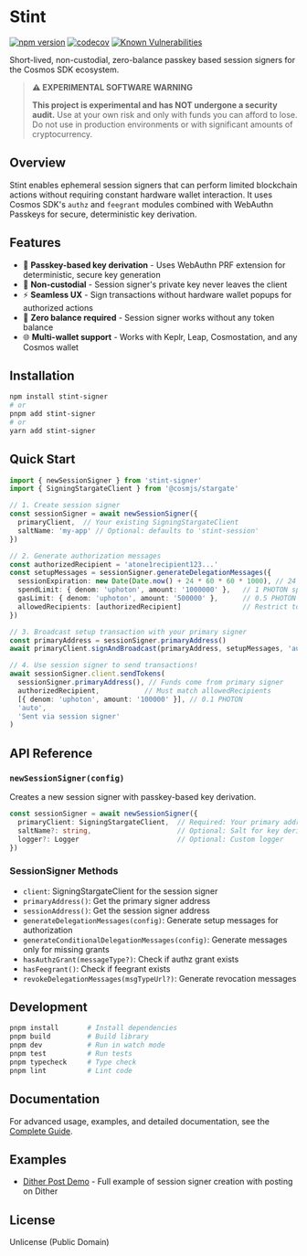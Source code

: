 # Stint

[![npm version](https://img.shields.io/npm/v/stint-signer.svg)](https://www.npmjs.com/package/stint-signer)
[![codecov](https://codecov.io/gh/n2p5/stint/graph/badge.svg)](https://codecov.io/gh/n2p5/stint)
[![Known Vulnerabilities](https://snyk.io/test/github/n2p5/stint/badge.svg)](https://snyk.io/test/github/n2p5/stint)

Short-lived, non-custodial, zero-balance passkey based session signers for the Cosmos SDK ecosystem.

> **⚠️ EXPERIMENTAL SOFTWARE WARNING**
>
> **This project is experimental and has NOT undergone a security audit.** Use at your own risk and only with funds you can afford to lose. Do not use in production environments or with significant amounts of cryptocurrency.

## Overview

Stint enables ephemeral session signers that can perform limited blockchain actions without requiring constant hardware wallet interaction. It uses Cosmos SDK's `authz` and `feegrant` modules combined with WebAuthn Passkeys for secure, deterministic key derivation.

## Features

- 🔑 **Passkey-based key derivation** - Uses WebAuthn PRF extension for deterministic, secure key generation
- 🔐 **Non-custodial** - Session signer's private key never leaves the client
- ⚡ **Seamless UX** - Sign transactions without hardware wallet popups for authorized actions  
- 🚀 **Zero balance required** - Session signer works without any token balance
- 🌐 **Multi-wallet support** - Works with Keplr, Leap, Cosmostation, and any Cosmos wallet

## Installation

```bash
npm install stint-signer
# or
pnpm add stint-signer
# or
yarn add stint-signer
```

## Quick Start

```typescript
import { newSessionSigner } from 'stint-signer'
import { SigningStargateClient } from '@cosmjs/stargate'

// 1. Create session signer
const sessionSigner = await newSessionSigner({
  primaryClient,  // Your existing SigningStargateClient
  saltName: 'my-app' // Optional: defaults to 'stint-session'
})

// 2. Generate authorization messages
const authorizedRecipient = 'atone1recipient123...'
const setupMessages = sessionSigner.generateDelegationMessages({
  sessionExpiration: new Date(Date.now() + 24 * 60 * 60 * 1000), // 24 hours
  spendLimit: { denom: 'uphoton', amount: '1000000' },   // 1 PHOTON spending limit
  gasLimit: { denom: 'uphoton', amount: '500000' },      // 0.5 PHOTON gas limit
  allowedRecipients: [authorizedRecipient]               // Restrict to specific recipient
})

// 3. Broadcast setup transaction with your primary signer
const primaryAddress = sessionSigner.primaryAddress()
await primaryClient.signAndBroadcast(primaryAddress, setupMessages, 'auto')

// 4. Use session signer to send transactions!
await sessionSigner.client.sendTokens(
  sessionSigner.primaryAddress(), // Funds come from primary signer
  authorizedRecipient,           // Must match allowedRecipients
  [{ denom: 'uphoton', amount: '100000' }], // 0.1 PHOTON
  'auto',
  'Sent via session signer'
)
```

## API Reference

### `newSessionSigner(config)`

Creates a new session signer with passkey-based key derivation.

```typescript
const sessionSigner = await newSessionSigner({
  primaryClient: SigningStargateClient,  // Required: Your primary address's client
  saltName?: string,                     // Optional: Salt for key derivation
  logger?: Logger                        // Optional: Custom logger
})
```

### SessionSigner Methods

- `client`: SigningStargateClient for the session signer
- `primaryAddress()`: Get the primary signer address
- `sessionAddress()`: Get the session signer address  
- `generateDelegationMessages(config)`: Generate setup messages for authorization
- `generateConditionalDelegationMessages(config)`: Generate messages only for missing grants
- `hasAuthzGrant(messageType?)`: Check if authz grant exists
- `hasFeegrant()`: Check if feegrant exists
- `revokeDelegationMessages(msgTypeUrl?)`: Generate revocation messages

## Development

```bash
pnpm install       # Install dependencies
pnpm build         # Build library
pnpm dev           # Run in watch mode
pnpm test          # Run tests
pnpm typecheck     # Type check
pnpm lint          # Lint code
```

## Documentation

For advanced usage, examples, and detailed documentation, see the [Complete Guide](./docs/GUIDE.md).

## Examples

- [Dither Post Demo](./examples/dither-post-demo) - Full example of session signer creation with posting on Dither

## License

Unlicense (Public Domain)
